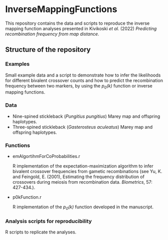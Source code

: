 # InverseMappingFunctions

This repository contains the data and scripts to reproduce the inverse mapping function analyses presented in Kivikoski *et al.* (2022) *Predicting recombination frequency from map distance*.

## Structure of the repository

### Examples

 Small example data and a script to demonstrate how to infer the likelihoods for different bivalent crossover counts and how to predict the recombination frequency between two markers, by using the *p<sub>0</sub>(k)* function or inverse mapping functions.

### Data

- Nine-spined stickleback (*Pungitius pungitius*) Marey map and offspring haplotypes.
- Three-spined stickleback (*Gasterosteus aculeatus*) Marey map and offspring haplotypes.

### Functions

- emAlgortihmForCoProbabilities.r

  R implementation of the expectation-maximization algorithm to infer bivalent crossover frequencies from gametic recombinations (see Yu, K. and Feingold, E. (2001), Estimating the frequency distribution of crossovers during meiosis from recombination data. *Biometrics*, 57: 427-434.).

- p0kFunction.r 

  R implementation of the *p<sub>0</sub>(k)* function developed in the manuscript.
  
 ### Analysis scripts for reproducibility
 
 R scripts to replicate the analyses.
 
